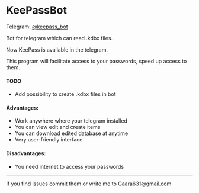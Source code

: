 # KeePassBot
Telegram: [@keepass_bot](https://storebot.me/mybots?bot=keepass_bot)

Bot for telegram which can read .kdbx files.

Now KeePass is available in the telegram.

This program will facilitate access to your passwords, speed up access to them.

 #### TODO
* Add possibility to create .kdbx files in bot

 #### Advantages:
* Work anywhere where your telegram installed
* You can view edit and create items
* You can download edited database at anytime
* Very user-friendly interface

 #### Disadvantages:
* You need internet to access your passwords  

------------------------
If you find issues commit them or write me to Gaara631@gmail.com
